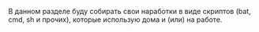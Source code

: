 В данном разделе буду собирать свои наработки в виде скриптов (bat, cmd, sh и прочих), которые использую дома и (или) на работе.
